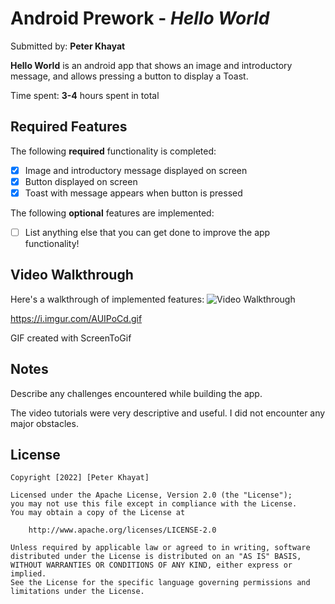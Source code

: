 # Android Prework - *Hello World*

Submitted by: **Peter Khayat**

**Hello World** is an android app that shows an image and introductory message, and allows pressing a button to display a Toast. 

Time spent: **3-4** hours spent in total

## Required Features

The following **required** functionality is completed:

* [x] Image and introductory message displayed on screen
* [x] Button displayed on screen
* [x] Toast with message appears when button is pressed 

The following **optional** features are implemented:

* [ ] List anything else that you can get done to improve the app functionality!

## Video Walkthrough

Here's a walkthrough of implemented features:
<img src='https://i.imgur.com/AUIPoCd.gif' title='Video Walkthrough' width='' alt='Video Walkthrough' />

https://i.imgur.com/AUIPoCd.gif
<!-- Replace this with whatever GIF tool you used! -->
GIF created with ScreenToGif
<!-- Recommended tools:
[Kap](https://getkap.co/) for macOS
[ScreenToGif](https://www.screentogif.com/) for Windows
[peek](https://github.com/phw/peek) for Linux. -->

## Notes

Describe any challenges encountered while building the app.

The video tutorials were very descriptive and useful. I did not encounter any major obstacles.


## License

    Copyright [2022] [Peter Khayat]

    Licensed under the Apache License, Version 2.0 (the "License");
    you may not use this file except in compliance with the License.
    You may obtain a copy of the License at

        http://www.apache.org/licenses/LICENSE-2.0

    Unless required by applicable law or agreed to in writing, software
    distributed under the License is distributed on an "AS IS" BASIS,
    WITHOUT WARRANTIES OR CONDITIONS OF ANY KIND, either express or implied.
    See the License for the specific language governing permissions and
    limitations under the License.
